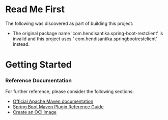 # Read Me First

The following was discovered as part of building this project:

* The original package name 'com.hendisantika.spring-boot-restclient' is invalid and this project uses '
  com.hendisantika.springbootrestclient' instead.

# Getting Started

### Reference Documentation

For further reference, please consider the following sections:

* [Official Apache Maven documentation](https://maven.apache.org/guides/index.html)
* [Spring Boot Maven Plugin Reference Guide](https://docs.spring.io/spring-boot/docs/3.2.0-SNAPSHOT/maven-plugin/reference/html/)
* [Create an OCI image](https://docs.spring.io/spring-boot/docs/3.2.0-SNAPSHOT/maven-plugin/reference/html/#build-image)


